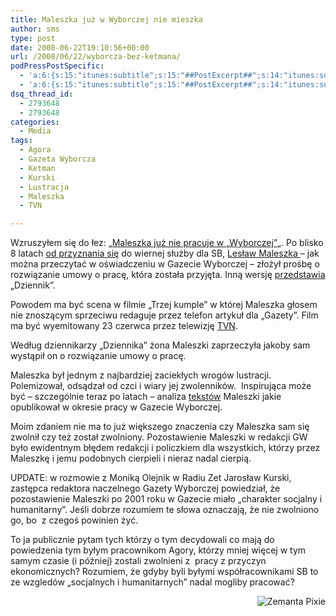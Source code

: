 ```yaml
---
title: Maleszka już w Wyborczej nie mieszka
author: sms
type: post
date: 2008-06-22T19:10:56+00:00
url: /2008/06/22/wyborcza-bez-ketmana/
podPressPostSpecific:
  - 'a:6:{s:15:"itunes:subtitle";s:15:"##PostExcerpt##";s:14:"itunes:summary";s:15:"##PostExcerpt##";s:15:"itunes:keywords";s:17:"##WordPressCats##";s:13:"itunes:author";s:10:"##Global##";s:15:"itunes:explicit";s:7:"Default";s:12:"itunes:block";s:7:"Default";}'
  - 'a:6:{s:15:"itunes:subtitle";s:15:"##PostExcerpt##";s:14:"itunes:summary";s:15:"##PostExcerpt##";s:15:"itunes:keywords";s:17:"##WordPressCats##";s:13:"itunes:author";s:10:"##Global##";s:15:"itunes:explicit";s:7:"Default";s:12:"itunes:block";s:7:"Default";}'
dsq_thread_id:
  - 2793648
  - 2793648
categories:
  - Media
tags:
  - Agora
  - Gazeta Wyborcza
  - Ketman
  - Kurski
  - Lustracja
  - Maleszka
  - TVN

---
```

Wzruszyłem się do łez: &#8222;<a href="http://wyborcza.pl/1,76842,5334564,Maleszka_juz_nie_pracuje_w__Wyborczej_.html" target="_blank">Maleszka już nie pracuje w &#8222;Wyborczej&#8221;</a>&#8222;. Po blisko 8 latach <a href="http://wyborcza.pl/1,75478,541867.html" target="_blank">od przyznania się</a> do wiernej służby dla SB, <a href="http://pl.wikipedia.org/wiki/Les%C5%82aw_Maleszka" target="_blank">Lesław Maleszka </a>&#8211; jak można przeczytać w oświadczeniu w Gazecie Wyborczej &#8211; złożył prośbę o rozwiązanie umowy o pracę, która została przyjęta. Inną wersję <a href="http://www.dziennik.pl/wydarzenia/article195603/Wyborcza_zwolnila_Maleszke_ze_wspolpracy.html" target="_blank">przedstawia</a> &#8222;Dziennik&#8221;. <!--more-->

Powodem ma być scena w filmie &#8222;Trzej kumple&#8221; w której Maleszka głosem nie znoszącym sprzeciwu redaguje przez telefon artykuł dla &#8222;Gazety&#8221;. Film ma być wyemitowany 23 czerwca przez telewizję <a class="zem_slink" title="TVN (Poland)" rel="wikipedia" href="http://en.wikipedia.org/wiki/TVN_%28Poland%29">TVN</a>.

Według dziennikarzy &#8222;Dziennika&#8221; żona Maleszki zaprzeczyła jakoby sam wystąpił on o rozwiązanie umowy o pracę.

Maleszka był jednym z najbardziej zaciekłych wrogów lustracji. Polemizował, odsądzał od czci i wiary jej zwolenników.  Inspirująca może być &#8211; szczególnie teraz po latach &#8211; analiza <a href="http://szukaj.gazeta.pl/szukaj/1816462,51922.html?slowo=les%B3aw%20maleszka" target="_blank">tekstów</a> Maleszki jakie opublikował w okresie pracy w Gazecie Wyborczej.

Moim zdaniem nie ma to już większego znaczenia czy Maleszka sam się zwolnił czy też został zwolniony. Pozostawienie Maleszki w redakcji GW było ewidentnym błędem redakcji i policzkiem dla wszystkich, którzy przez Maleszkę i jemu podobnych cierpieli i nieraz nadal cierpią.

UPDATE: w rozmowie z Moniką Olejnik w Radiu Zet Jarosław Kurski, zastępca redaktora naczelnego Gazety Wyborczej powiedział, że pozostawienie Maleszki po 2001 roku w Gazecie miało &#8222;charakter socjalny i humanitarny&#8221;. Jeśli dobrze rozumiem te słowa oznaczają, że nie zwolniono go, bo  z czegoś powinien żyć.

To ja publicznie pytam tych którzy o tym decydowali co mają do powiedzenia tym byłym pracownikom Agory, którzy mniej więcej w tym samym czasie (i później) zostali zwolnieni z  pracy z przyczyn ekonomicznych? Rozumiem, że gdyby byli byłymi współracownikami SB to ze wzgledów &#8222;socjalnych i humanitarnych&#8221; nadal mogliby pracować?

<div class="zemanta-pixie" style="margin-top: 10px; height: 15px;">
  <a class="zemanta-pixie-a" title="Zemified by Zemanta" href="http://reblog.zemanta.com/zemified/5bb034ad-9bbe-4f65-97b2-a5135829668f/"><img class="zemanta-pixie-img" style="border: medium none; float: right;" src="http://img.zemanta.com/reblog_e.png?x-id=5bb034ad-9bbe-4f65-97b2-a5135829668f" alt="Zemanta Pixie" /></a>
</div>